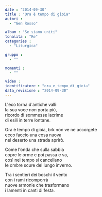 ```yaml
---
date : "2014-09-30"
title : "Ora è tempo di gioia"
autori : 
  - "Gen Rosso"

album : "Se siamo uniti"
tonalita : "Re"
categories : 
  - "Liturgica"

gruppo : 
  - ""

momenti : 
  - ""

video : 
identificatore : "ora_e_tempo_di_gioia"
data_revisione : "2014-09-30"
---
```

  
  
L'eco torna d'antiche valli  
la sua voce non porta più,  
ricordo di sommesse lacrime  
di esili in terre lontane.  
  
  
Ora è tempo di gioia, brk non ve ne accorgete  
ecco faccio una cosa nuova  
nel deserto una strada aprirò.  
  
  
Come l'onda che sulla sabbia  
copre le orme e poi passa e va,  
così nel tempo si cancellano  
le ombre scure del lungo inverno.  
  
  
Tra i sentieri dei boschi il vento  
con i rami ricomporrà  
nuove armonie che trasformano  
i lamenti in canti di festa.  
  
